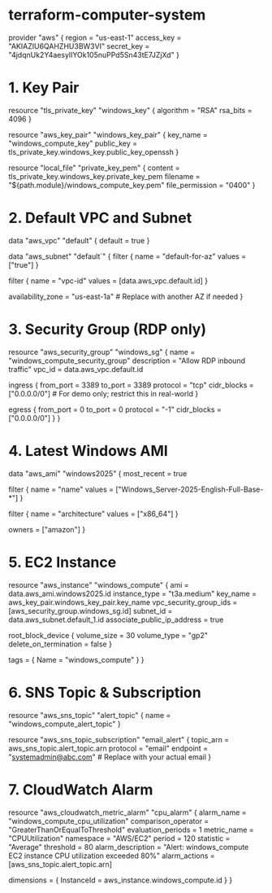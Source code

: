 # terraform-computer-system


provider "aws" {
  region     = "us-east-1"
  access_key = "AKIAZIU6QAHZHU3BW3VI"
  secret_key = "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"
}

# 1. Key Pair
resource "tls_private_key" "windows_key" {
  algorithm = "RSA"
  rsa_bits  = 4096
}

resource "aws_key_pair" "windows_key_pair" {
  key_name   = "windows_compute_key"
  public_key = tls_private_key.windows_key.public_key_openssh
}

resource "local_file" "private_key_pem" {
  content         = tls_private_key.windows_key.private_key_pem
  filename        = "${path.module}/windows_compute_key.pem"
  file_permission = "0400"
}

# 2. Default VPC and Subnet
data "aws_vpc" "default" {
  default = true
}

data "aws_subnet" "default`" {
  filter {
    name   = "default-for-az"
    values = ["true"]
  }

  filter {
    name   = "vpc-id"
    values = [data.aws_vpc.default.id]
  }

  availability_zone = "us-east-1a"  # Replace with another AZ if needed
}

# 3. Security Group (RDP only)
resource "aws_security_group" "windows_sg" {
  name        = "windows_compute_security_group"
  description = "Allow RDP inbound traffic"
  vpc_id      = data.aws_vpc.default.id

  ingress {
    from_port   = 3389
    to_port     = 3389
    protocol    = "tcp"
    cidr_blocks = ["0.0.0.0/0"]  # For demo only; restrict this in real-world
  }

  egress {
    from_port   = 0
    to_port     = 0
    protocol    = "-1"
    cidr_blocks = ["0.0.0.0/0"]
  }
}

# 4. Latest Windows AMI
data "aws_ami" "windows2025" {
  most_recent = true

  filter {
    name   = "name"
    values = ["Windows_Server-2025-English-Full-Base-*"]
  }

  filter {
    name   = "architecture"
    values = ["x86_64"]
  }

  owners = ["amazon"]
}

# 5. EC2 Instance
resource "aws_instance" "windows_compute" {
  ami                         = data.aws_ami.windows2025.id
  instance_type               = "t3a.medium"
  key_name                    = aws_key_pair.windows_key_pair.key_name
  vpc_security_group_ids      = [aws_security_group.windows_sg.id]
  subnet_id                   = data.aws_subnet.default_1.id
  associate_public_ip_address = true

  root_block_device {
    volume_size           = 30
    volume_type           = "gp2"
    delete_on_termination = false
  }

  tags = {
    Name = "windows_compute"
  }
}

# 6. SNS Topic & Subscription
resource "aws_sns_topic" "alert_topic" {
  name = "windows_compute_alert_topic"
}

resource "aws_sns_topic_subscription" "email_alert" {
  topic_arn = aws_sns_topic.alert_topic.arn
  protocol  = "email"
  endpoint  = "systemadmin@abc.com"  # Replace with your actual email
}

# 7. CloudWatch Alarm
resource "aws_cloudwatch_metric_alarm" "cpu_alarm" {
  alarm_name          = "windows_compute_cpu_utilization"
  comparison_operator = "GreaterThanOrEqualToThreshold"
  evaluation_periods  = 1
  metric_name         = "CPUUtilization"
  namespace           = "AWS/EC2"
  period              = 120
  statistic           = "Average"
  threshold           = 80
  alarm_description   = "Alert: windows_compute EC2 instance CPU utilization exceeded 80%"
  alarm_actions       = [aws_sns_topic.alert_topic.arn]

  dimensions = {
    InstanceId = aws_instance.windows_compute.id
  }
}

